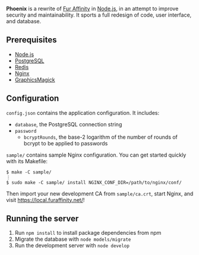 **Phoenix** is a rewrite of [Fur Affinity] in [Node.js],
in an attempt to improve security and maintainability. It sports a full
redesign of code, user interface, and database.


## Prerequisites

 - [Node.js]
 - [PostgreSQL]
 - [Redis]
 - [Nginx]
 - [GraphicsMagick]


## Configuration

`config.json` contains the application configuration. It includes:

 - `database`, the PostgreSQL connection string
 - `password`
   - `bcryptRounds`, the base-2 logarithm of the number of rounds of bcrypt
     to be applied to passwords

`sample/` contains sample Nginx configuration. You can get started quickly
with its Makefile:

```shell
$ make -C sample/
⋮
$ sudo make -C sample/ install NGINX_CONF_DIR=/path/to/nginx/conf/
```

Then import your new development CA from `sample/ca.crt`, start Nginx,
and visit <https://local.furaffinity.net/>!


## Running the server

1. Run `npm install` to install package dependencies from npm
2. Migrate the database with `node models/migrate`
3. Run the development server with `node develop`

  [Fur Affinity]: https://www.furaffinity.net/
  [Node.js]: http://nodejs.org/
  [PostgreSQL]: http://www.postgresql.org/
  [Redis]: http://redis.io/
  [Nginx]: http://nginx.org/
  [GraphicsMagick]: http://www.graphicsmagick.org/
